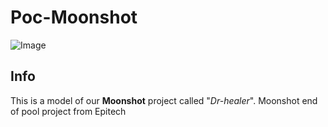 Poc-Moonshot
===

![Image](picture/hom.png)

## Info

This is a model of our **Moonshot** project called "*Dr-healer*". Moonshot end of pool project from Epitech 
